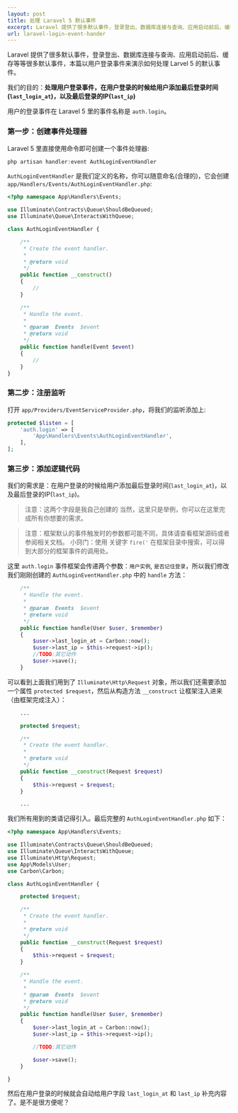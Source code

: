 ```yaml
---
layout: post
title: 处理 Laravel 5 默认事件
excerpt: Laravel 提供了很多默认事件，登录登出、数据库连接与查询、应用启动前后、缓存等等很多默认事件，本篇以用户登录事件来演示如何处理 Larvel 5 的默认事件。
url: laravel-login-event-hander
---
```


Laravel 提供了很多默认事件，登录登出、数据库连接与查询、应用启动前后、缓存等等很多默认事件，本篇以用户登录事件来演示如何处理 Larvel 5 的默认事件。

我们的目的：**处理用户登录事件，在用户登录的时候给用户添加最后登录时间(`last_login_at`)，以及最后登录的IP(`last_ip`)**

用户的登录事件在 Laravel 5 里的事件名称是 `auth.login`。

### 第一步：创建事件处理器

Laravel 5 里直接使用命令即可创建一个事件处理器:

```php
php artisan handler:event AuthLoginEventHandler
```

`AuthLoginEventHandler` 是我们定义的名称，你可以随意命名(合理的)，它会创建 `app/Handlers/Events/AuthLoginEventHandler.php`:

```php
<?php namespace App\Handlers\Events;

use Illuminate\Contracts\Queue\ShouldBeQueued;
use Illuminate\Queue\InteractsWithQueue;

class AuthLoginEventHandler {

    /**
     * Create the event handler.
     *
     * @return void
     */
    public function __construct()
    {
        //
    }

    /**
     * Handle the event.
     *
     * @param  Events  $event
     * @return void
     */
    public function handle(Event $event)
    {
        //
    }
}
```

### 第二步：注册监听

打开 `app/Providers/EventServiceProvider.php`，将我们的监听添加上:

```php
protected $listen = [
    'auth.login' => [
        'App\Handlers\Events\AuthLoginEventHandler',
    ],
];
```

### 第三步：添加逻辑代码

我们的需求是：在用户登录的时候给用户添加最后登录时间(`last_login_at`)，以及最后登录的IP(`last_ip`)。
> 注意：这两个字段是我自己创建的
当然，这里只是举例，你可以在这里完成所有你想要的需求。

> 注意：框架默认的事件触发时的参数都可能不同，具体请查看框架源码或者参阅相关文档。
> 小窍门：使用 关键字 `fire('` 在框架目录中搜索，可以得到大部分的框架事件的调用处。

这里 `auth.login` 事件框架会传递两个参数：`用户实例`, `是否记住登录`，所以我们修改我们刚刚创建的 `AuthLoginEventHandler.php` 中的 `handle` 方法：

```php
    /**
     * Handle the event.
     *
     * @param  Events  $event
     * @return void
     */
    public function handle(User $user, $remember)
    {
        $user->last_login_at = Carbon::now();
        $user->last_ip = $this->request->ip();
        //TODO:其它动作
        $user->save();
    }
```

可以看到上面我们用到了 `Illuminate\Http\Request` 对象，所以我们还需要添加一个属性 `protected $request`，然后从构造方法 `__construct` 让框架注入进来（由框架完成注入）：

```php
    ...

    protected $request;

    /**
     * Create the event handler.
     *
     * @return void
     */
    public function __construct(Request $request)
    {
        $this->request = $request;
    }

    ...
```

我们所有用到的类请记得引入。最后完整的 `AuthLoginEventHandler.php` 如下：

```php
<?php namespace App\Handlers\Events;

use Illuminate\Contracts\Queue\ShouldBeQueued;
use Illuminate\Queue\InteractsWithQueue;
use Illuminate\Http\Request;
use App\Models\User;
use Carbon\Carbon;

class AuthLoginEventHandler {

    protected $request;

    /**
     * Create the event handler.
     *
     * @return void
     */
    public function __construct(Request $request)
    {
        $this->request = $request;
    }

    /**
     * Handle the event.
     *
     * @param  Events  $event
     * @return void
     */
    public function handle(User $user, $remember)
    {
        $user->last_login_at = Carbon::now();
        $user->last_ip = $this->request->ip();

        //TODO:其它动作

        $user->save();
    }

}
```

然后在用户登录的时候就会自动给用户字段 `last_login_at` 和 `last_ip` 补充内容了。是不是很方便呢？